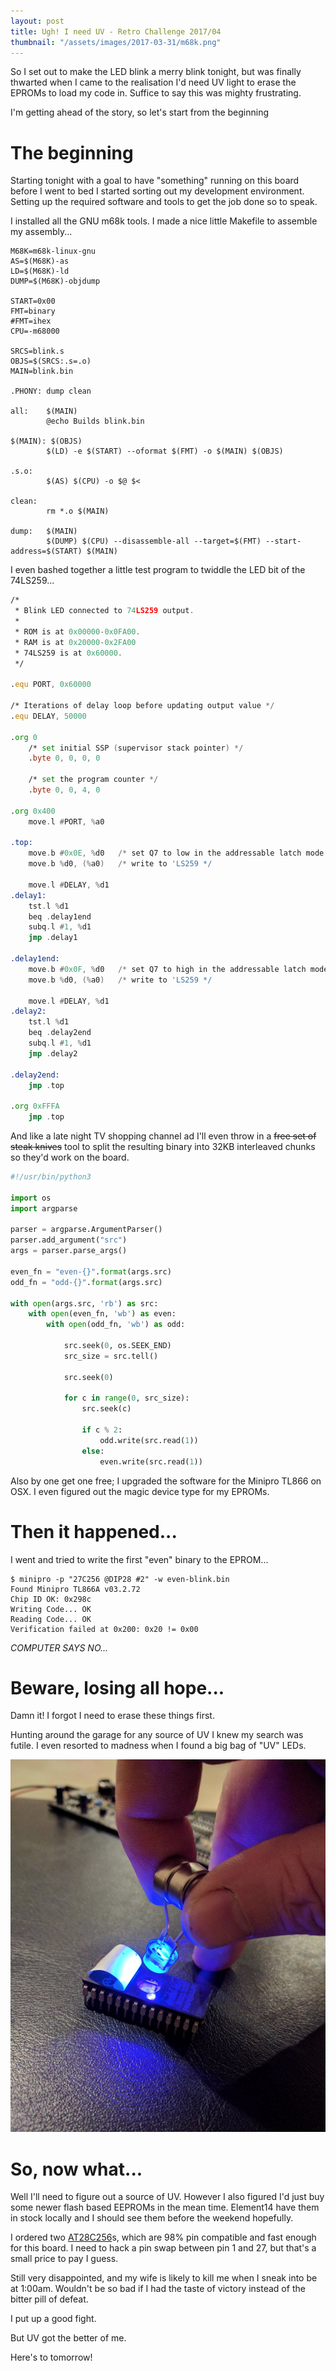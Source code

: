 ```yaml
---
layout: post
title: Ugh! I need UV - Retro Challenge 2017/04
thumbnail: "/assets/images/2017-03-31/m68k.png"
---
```


So I set out to make the LED blink a merry blink tonight, but was finally thwarted when I came to the realisation I'd need UV light to erase the EPROMs to load my code in. Suffice to say this was mighty frustrating.

I'm getting ahead of the story, so let's start from the beginning

# The beginning

Starting tonight with a goal to have "something" running on this board before I went to bed I started sorting out my development environment. Setting up the required software and tools to get the job done so to speak.

I installed all the GNU m68k tools. I made a nice little Makefile to assemble my assembly...

```make
M68K=m68k-linux-gnu
AS=$(M68K)-as
LD=$(M68K)-ld
DUMP=$(M68K)-objdump

START=0x00
FMT=binary
#FMT=ihex
CPU=-m68000

SRCS=blink.s
OBJS=$(SRCS:.s=.o)
MAIN=blink.bin

.PHONY: dump clean

all:    $(MAIN)
        @echo Builds blink.bin

$(MAIN): $(OBJS)
        $(LD) -e $(START) --oformat $(FMT) -o $(MAIN) $(OBJS)

.s.o:
        $(AS) $(CPU) -o $@ $<

clean:
        rm *.o $(MAIN)

dump:   $(MAIN)
        $(DUMP) $(CPU) --disassemble-all --target=$(FMT) --start-address=$(START) $(MAIN)
```

I even bashed together a little test program to twiddle the LED bit of the 74LS259...

```asm
/*
 * Blink LED connected to 74LS259 output.
 *
 * ROM is at 0x00000-0x0FA00.
 * RAM is at 0x20000-0x2FA00
 * 74LS259 is at 0x60000.
 */

.equ PORT, 0x60000

/* Iterations of delay loop before updating output value */
.equ DELAY, 50000

.org 0
    /* set initial SSP (supervisor stack pointer) */
    .byte 0, 0, 0, 0

    /* set the program counter */
    .byte 0, 0, 4, 0

.org 0x400
    move.l #PORT, %a0

.top:
    move.b #0x0E, %d0   /* set Q7 to low in the addressable latch mode */
    move.b %d0, (%a0)   /* write to 'LS259 */

    move.l #DELAY, %d1
.delay1:
    tst.l %d1
    beq .delay1end
    subq.l #1, %d1
    jmp .delay1

.delay1end:
    move.b #0x0F, %d0   /* set Q7 to high in the addressable latch mode */
    move.b %d0, (%a0)   /* write to 'LS259 */

    move.l #DELAY, %d1
.delay2:
    tst.l %d1
    beq .delay2end
    subq.l #1, %d1
    jmp .delay2

.delay2end:
    jmp .top

.org 0xFFFA
    jmp .top
```

And like a late night TV shopping channel ad I'll even throw in a ~~free set of steak knives~~ tool to split the resulting binary into 32KB interleaved chunks so they'd work on the board.

```python
#!/usr/bin/python3

import os
import argparse

parser = argparse.ArgumentParser()
parser.add_argument("src")
args = parser.parse_args()

even_fn = "even-{}".format(args.src)
odd_fn = "odd-{}".format(args.src)

with open(args.src, 'rb') as src:
    with open(even_fn, 'wb') as even:
        with open(odd_fn, 'wb') as odd:

            src.seek(0, os.SEEK_END)
            src_size = src.tell()

            src.seek(0)

            for c in range(0, src_size):
                src.seek(c)

                if c % 2:
                    odd.write(src.read(1))
                else:
                    even.write(src.read(1))
```

Also by one get one free; I upgraded the software for the Minipro TL866 on OSX. I even figured out the magic device type for my EPROMs. 

# Then it happened...

I went and tried to write the first "even" binary to the EPROM...

```
$ minipro -p "27C256 @DIP28 #2" -w even-blink.bin
Found Minipro TL866A v03.2.72
Chip ID OK: 0x298c
Writing Code... OK
Reading Code... OK
Verification failed at 0x200: 0x20 != 0x00
```

*COMPUTER SAYS NO...*

# Beware, losing all hope...

Damn it! I forgot I need to erase these things first.

Hunting around the garage for any source of UV I knew my search was futile. I even resorted to madness when I found a big bag of "UV" LEDs.

![UGH, my world for UV](/assets/images/2017-04-06/uv_madness.png)

# So, now what...

Well I'll need to figure out a source of UV. However I also figured I'd just buy some newer flash based EEPROMs in the mean time. Element14 have them in stock locally and I should see them before the weekend hopefully.

I ordered two [AT28C256](http://www.microchip.com/wwwproducts/en/AT28C256)s, which are 98% pin compatible and fast enough for this board. I need to hack a pin swap between pin 1 and 27, but that's a small price to pay I guess.

Still very disappointed, and my wife is likely to kill me when I sneak into be at 1:00am. Wouldn't be so bad if I had the taste of victory instead of the bitter pill of defeat.

I put up a good fight.

But UV got the better of me.

Here's to tomorrow!
